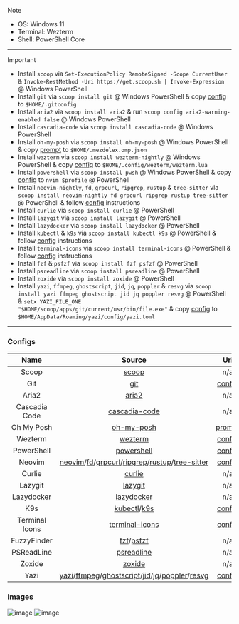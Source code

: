 > [!NOTE]
>
> - OS: Windows 11
> - Terminal: Wezterm
> - Shell: PowerShell Core

---

> [!IMPORTANT]
>
> - Install `scoop` via `Set-ExecutionPolicy RemoteSigned -Scope CurrentUser` & `Invoke-RestMethod -Uri https://get.scoop.sh | Invoke-Expression` @ Windows PowerShell
> - Install `git` via `scoop install git` @ Windows PowerShell & copy [config](https://github.com/mezdelex/WeztermPowershellCoreConfig/blob/main/.gitconfig) to `$HOME/.gitconfig`
> - Install `aria2` via `scoop install aria2` & run `scoop config aria2-warning-enabled false` @ Windows PowerShell
> - Install `cascadia-code` via `scoop install cascadia-code` @ Windows PowerShell
> - Install `oh-my-posh` via `scoop install oh-my-posh` @ Windows PowerShell & copy [prompt](https://github.com/mezdelex/WeztermPowershellCoreConfig/blob/main/.mezdelex.omp.json) to `$HOME/.mezdelex.omp.json`
> - Install `wezterm` via `scoop install wezterm-nightly` @ Windows PowerShell & copy [config](https://github.com/mezdelex/WeztermPowershellCoreConfig/blob/main/wezterm.lua) to `$HOME/.config/wezterm/wezterm.lua`
> - Install `powershell` via `scoop install pwsh` @ Windows PowerShell & copy [config](https://github.com/mezdelex/WeztermPowershellCoreConfig/blob/main/Microsoft.PowerShell_profile.ps1) to `nvim $profile` @ PowerShell
> - Install `neovim-nightly`, `fd`, `grpcurl`, `ripgrep`, `rustup` & `tree-sitter` via `scoop install neovim-nightly fd grpcurl ripgrep rustup tree-sitter` @ PowerShell & follow [config](https://github.com/mezdelex/NeovimConfig) instructions
> - Install `curlie` via `scoop install curlie` @ PowerShell
> - Install `lazygit` via `scoop install lazygit` @ PowerShell
> - Install `lazydocker` via `scoop install lazydocker` @ PowerShell
> - Install `kubectl` & `k9s` via `scoop install kubectl k9s` @ PowerShell & follow [config](https://github.com/mezdelex/K9sConfig) instructions
> - Install `terminal-icons` via `scoop install terminal-icons` @ PowerShell & follow [config](https://github.com/mezdelex/TerminalIconsConfig) instructions
> - Install `fzf` & `psfzf` via `scoop install fzf psfzf` @ PowerShell
> - Install `psreadline` via `scoop install psreadline` @ PowerShell
> - Install `zoxide` via `scoop install zoxide` @ PowerShell
> - Install `yazi`, `ffmpeg`, `ghostscript`, `jid`, `jq`, `poppler` & `resvg` via `scoop install yazi ffmpeg ghostscript jid jq poppler resvg` @ PowerShell & `setx YAZI_FILE_ONE "$HOME/scoop/apps/git/current/usr/bin/file.exe"` & copy [config](https://github.com/mezdelex/WeztermPowershellCoreConfig/blob/main/yazi.toml) to `$HOME/AppData/Roaming/yazi/config/yazi.toml`

---

### Configs

|      Name      |                                                                                                                                                    Source                                                                                                                                                    |                                                     Uri                                                      |
| :------------: | :----------------------------------------------------------------------------------------------------------------------------------------------------------------------------------------------------------------------------------------------------------------------------------------------------------: | :----------------------------------------------------------------------------------------------------------: |
|     Scoop      |                                                                                                                                          [scoop](https://scoop.sh)                                                                                                                                           |                                                     n/a                                                      |
|      Git       |                                                                                                                                      [git](https://github.com/git/git)                                                                                                                                       |            [config](https://github.com/mezdelex/WeztermPowershellCoreConfig/blob/main/.gitconfig)            |
|     Aria2      |                                                                                                                                   [aria2](https://github.com/aria2/aria2)                                                                                                                                    |                                                     n/a                                                      |
| Cascadia Code  |                                                                                                                         [cascadia-code](https://github.com/microsoft/cascadia-code)                                                                                                                          |                                                     n/a                                                      |
|   Oh My Posh   |                                                                                                                          [oh-my-posh](https://github.com/JanDeDobbeleer/oh-my-posh)                                                                                                                          |        [prompt](https://github.com/mezdelex/WeztermPowershellCoreConfig/blob/main/.mezdelex.omp.json)        |
|    Wezterm     |                                                                                                                                  [wezterm](https://github.com/wez/wezterm)                                                                                                                                   |           [config](https://github.com/mezdelex/WeztermPowershellCoreConfig/blob/main/wezterm.lua)            |
|   PowerShell   |                                                                                                                            [powershell](https://github.com/PowerShell/PowerShell)                                                                                                                            | [config](https://github.com/mezdelex/WeztermPowershellCoreConfig/blob/main/Microsoft.PowerShell_profile.ps1) |
|     Neovim     |          [neovim](https://github.com/neovim/neovim)/[fd](https://github.com/sharkdp/fd)/[grpcurl](https://github.com/fullstorydev/grpcurl)/[ripgrep](https://github.com/BurntSushi/ripgrep)/[rustup](https://github.com/rust-lang/rustup)/[tree-sitter](https://github.com/tree-sitter/tree-sitter)          |                              [config](https://github.com/mezdelex/NeovimConfig)                              |
|     Curlie     |                                                                                                                                    [curlie](https://github.com/rs/curlie)                                                                                                                                    |                                                     n/a                                                      |
|    Lazygit     |                                                                                                                             [lazygit](https://github.com/jesseduffield/lazygit)                                                                                                                              |                                                     n/a                                                      |
|   Lazydocker   |                                                                                                                          [lazydocker](https://github.com/jesseduffield/lazydocker)                                                                                                                           |                                                     n/a                                                      |
|      K9s       |                                                                                                           [kubectl](https://github.com/kubernetes/kubectl)/[k9s](https://github.com/derailed/k9s)                                                                                                            |                               [config](https://github.com/mezdelex/K9sConfig)                                |
| Terminal Icons |                                                                                                                       [terminal-icons](https://github.com/devblackops/Terminal-Icons)                                                                                                                        |                          [config](https://github.com/mezdelex/TerminalIconsConfig)                           |
|  FuzzyFinder   |                                                                                                             [fzf](https://github.com/junegunn/fzf)/[psfzf](https://github.com/kelleyma49/PSFzf)                                                                                                              |                                                     n/a                                                      |
|   PSReadLine   |                                                                                                                            [psreadline](https://github.com/PowerShell/PSReadLine)                                                                                                                            |                                                     n/a                                                      |
|     Zoxide     |                                                                                                                               [zoxide](https://github.com/ajeetdsouza/zoxide)                                                                                                                                |                                                     n/a                                                      |
|      Yazi      | [yazi](https://github.com/sxyazi/yazi)/[ffmpeg](https://github.com/FFmpeg/FFmpeg)/[ghostscript](https://www.ghostscript.com/)/[jid](https://github.com/simeji/jid)/[jq](https://github.com/jqlang/jq)/[poppler](https://gitlab.freedesktop.org/poppler/poppler)/[resvg](https://github.com/linebender/resvg) |            [config](https://github.com/mezdelex/WeztermPowershellCoreConfig/blob/main/yazi.toml)             |

### Images

![image](https://github.com/user-attachments/assets/727c4743-6201-4c21-9e13-1a5f92dad071)
![image](https://github.com/user-attachments/assets/d179e4e5-1aa6-41f4-bea5-468c53557012)
